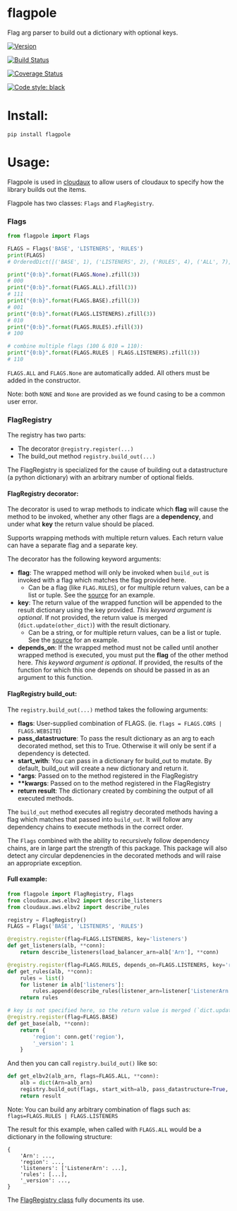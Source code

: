 # flagpole
Flag arg parser to build out a dictionary with optional keys.

[![Version](http://img.shields.io/pypi/v/flagpole.svg?style=flat)](https://pypi.python.org/pypi/flagpole/)

[![Build Status](https://travis-ci.org/scriptsrc/flagpole.svg?branch=master)](https://travis-ci.org/scriptsrc/flagpole)

[![Coverage Status](https://coveralls.io/repos/github/scriptsrc/flagpole/badge.svg?branch=master&1)](https://coveralls.io/github/scriptsrc/flagpole?branch=master)

[![Code style: black](https://img.shields.io/badge/code%20style-black-000000.svg)](https://github.com/python/black)

# Install:

`pip install flagpole`

# Usage:

Flagpole is used in [cloudaux](https://github.com/Netflix-Skunkworks/cloudaux) to allow users of cloudaux to specify how the library builds out the items.

Flagpole has two classes: `Flags` and `FlagRegistry`.

### Flags
```python
from flagpole import Flags

FLAGS = Flags('BASE', 'LISTENERS', 'RULES')
print(FLAGS)
# OrderedDict([('BASE', 1), ('LISTENERS', 2), ('RULES', 4), ('ALL', 7), ('None', 0), ('NONE', 0)])

print("{0:b}".format(FLAGS.None).zfill(3))
# 000
print("{0:b}".format(FLAGS.ALL).zfill(3))
# 111
print("{0:b}".format(FLAGS.BASE).zfill(3))
# 001
print("{0:b}".format(FLAGS.LISTENERS).zfill(3))
# 010
print("{0:b}".format(FLAGS.RULES).zfill(3))
# 100

# combine multiple flags (100 & 010 = 110):
print("{0:b}".format(FLAGS.RULES | FLAGS.LISTENERS).zfill(3))
# 110
```

`FLAGS.ALL` and `FLAGS.None` are automatically added.  All others must be added in the constructor.

Note: both `NONE` and `None` are provided as we found casing to be a common user error.

### FlagRegistry

The registry has two parts:
- The decorator `@registry.register(...)`
- The build_out method `registry.build_out(...)`

The FlagRegistry is specialized for the cause of building out a datastructure (a python dictionary) with an arbitrary number of optional fields.

#### FlagRegistry decorator:

The decorator is used to wrap methods to indicate which __flag__ will cause the method to be invoked, whether any other flags are a __dependency__, and under what __key__ the return value should be placed.

Supports wrapping methods with multiple return values.  Each return value can have a separate flag and a separate key.

The decorator has the following keyword arguments:
- __flag__: The wrapped method will only be invoked when `build_out` is invoked with a flag which matches the flag provided here.
    - Can be a flag (like `FLAG.RULES`), or for multiple return values, can be a list or tuple.  See the [source](flagpole/__init__.py) for an example.
- __key__: The return value of the wrapped function will be appended to the result dictionary using the key provided. *This keyword argument is optional*.  If not provided, the return value is merged (`dict.update(other_dict)`) with the result dictionary.
    - Can be a string, or for multiple return values, can be a list or tuple.  See the [source](flagpole/__init__.py) for an example.
- __depends_on__: If the wrapped method must not be called until another wrapped method is executed, you must put the __flag__ of the other method here.  *This keyword argument is optional*.  If provided, the results of the function for which this one depends on should be passed in as an argument to this function.

#### FlagRegistry build_out:

The `registry.build_out(...)` method takes the following arguments:

 - __flags__: User-supplied combination of FLAGS.  (ie. `flags = FLAGS.CORS | FLAGS.WEBSITE`)
 - __pass_datastructure__: To pass the result dictionary as an arg to each decorated method, set this to True.  Otherwise it will only be sent if a dependency is detected.
 - __start_with__: You can pass in a dictionary for build_out to mutate. By default, build_out will create a new dictionary and return it.
 - __*args__: Passed on to the method registered in the FlagRegistry
 - __**kwargs__: Passed on to the method registered in the FlagRegistry
 - __return result__: The dictionary created by combining the output of all executed methods.

The `build_out` method executes all registry decorated methods having a flag which matches that passed into `build_out`.
It will follow any dependency chains to execute methods in the correct order.

The `Flags` combined with the ability to recursively follow dependency chains, are in large part the strength of this package.  This package will also detect any circular depdenencies in the decorated methods and will raise an appropriate exception.

#### Full example:

```python
from flagpole import FlagRegistry, Flags
from cloudaux.aws.elbv2 import describe_listeners
from cloudaux.aws.elbv2 import describe_rules

registry = FlagRegistry()
FLAGS = Flags('BASE', 'LISTENERS', 'RULES')

@registry.register(flag=FLAGS.LISTENERS, key='listeners')
def get_listeners(alb, **conn):
    return describe_listeners(load_balancer_arn=alb['Arn'], **conn)

@registry.register(flag=FLAGS.RULES, depends_on=FLAGS.LISTENERS, key='rules')
def get_rules(alb, **conn):
    rules = list()
    for listener in alb['listeners']:
        rules.append(describe_rules(listener_arn=listener['ListenerArn'], **conn))
    return rules

# key is not specified here, so the return value is merged (`dict.update(other_dict)`) with the result dictionary.
@registry.register(flag=FLAGS.BASE)
def get_base(alb, **conn):
    return {
        'region': conn.get('region'),
        '_version': 1
    }
```

And then you can call `registry.build_out()` like so:

```python
def get_elbv2(alb_arn, flags=FLAGS.ALL, **conn):
    alb = dict(Arn=alb_arn)
    registry.build_out(flags, start_with=alb, pass_datastructure=True, **conn)
    return result
```

Note: You can build any arbitrary combination of flags such as: `flags=FLAGS.RULES | FLAGS.LISTENERS`

The result for this example, when called with `FLAGS.ALL` would be a dictionary in the following structure:

```
{
    'Arn': ...,
    'region': ...,
    'listeners': ['ListenerArn': ...],
    'rules': [...],
    '_version': ...,
}
```

The [FlagRegistry class](flagpole/__init__.py) fully documents its use.